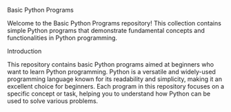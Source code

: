 Basic Python Programs

Welcome to the Basic Python Programs repository!
This collection contains simple Python programs that demonstrate fundamental concepts and functionalities in Python programming.

Introduction

This repository contains basic Python programs aimed at beginners who want to learn Python programming. Python is a versatile and widely-used programming language known for its readability and simplicity, making it an excellent choice for beginners. Each program in this repository focuses on a specific concept or task, helping you to understand how Python can be used to solve various problems.
